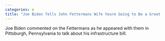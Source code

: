 ```yaml
---
categories: e
title: "Joe Biden Tells John Fettermans Wife Youre Going to Be a Great Great Lady in the Senate"
---
```

Joe Biden commented on the Fettermans as he appeared with them in Pittsburgh, Pennsylvania to talk about his infrastructure bill.